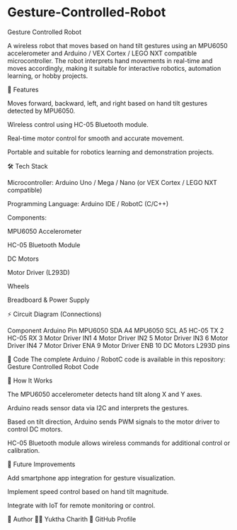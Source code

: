 # Gesture-Controlled-Robot
Gesture Controlled Robot

A wireless robot that moves based on hand tilt gestures using an MPU6050 accelerometer and Arduino / VEX Cortex / LEGO NXT compatible microcontroller. The robot interprets hand movements in real-time and moves accordingly, making it suitable for interactive robotics, automation learning, or hobby projects.

🚀 Features

Moves forward, backward, left, and right based on hand tilt gestures detected by MPU6050.

Wireless control using HC-05 Bluetooth module.

Real-time motor control for smooth and accurate movement.

Portable and suitable for robotics learning and demonstration projects.

🛠️ Tech Stack

Microcontroller: Arduino Uno / Mega / Nano (or VEX Cortex / LEGO NXT compatible)

Programming Language: Arduino IDE / RobotC (C/C++)

Components:

MPU6050 Accelerometer

HC-05 Bluetooth Module

DC Motors

Motor Driver (L293D)

Wheels

Breadboard & Power Supply

⚡ Circuit Diagram (Connections)

Component	Arduino Pin
MPU6050 SDA	A4
MPU6050 SCL	A5
HC-05 TX	2
HC-05 RX	3
Motor Driver IN1	4
Motor Driver IN2	5
Motor Driver IN3	6
Motor Driver IN4	7
Motor Driver ENA	9
Motor Driver ENB	10
DC Motors	L293D pins

📜 Code
The complete Arduino / RobotC code is available in this repository: Gesture Controlled Robot Code

🔧 How It Works

The MPU6050 accelerometer detects hand tilt along X and Y axes.

Arduino reads sensor data via I2C and interprets the gestures.

Based on tilt direction, Arduino sends PWM signals to the motor driver to control DC motors.

HC-05 Bluetooth module allows wireless commands for additional control or calibration.

🚦 Future Improvements

Add smartphone app integration for gesture visualization.

Implement speed control based on hand tilt magnitude.

Integrate with IoT for remote monitoring or control.

📌 Author
👩‍💻 Yuktha Charith
🔗 GitHub Profile
